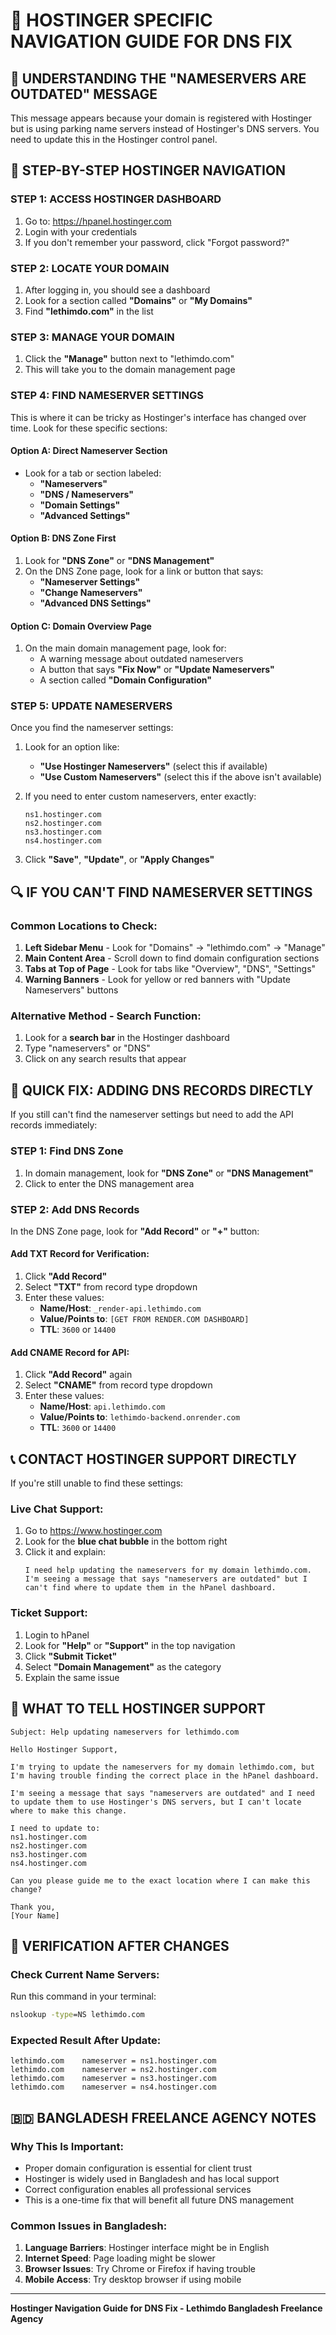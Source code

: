 # 🎯 HOSTINGER SPECIFIC NAVIGATION GUIDE FOR DNS FIX

## 🎯 **UNDERSTANDING THE "NAMESERVERS ARE OUTDATED" MESSAGE**

This message appears because your domain is registered with Hostinger but is using parking name servers instead of Hostinger's DNS servers. You need to update this in the Hostinger control panel.

## 🚀 **STEP-BY-STEP HOSTINGER NAVIGATION**

### **STEP 1: ACCESS HOSTINGER DASHBOARD**
1. Go to: https://hpanel.hostinger.com
2. Login with your credentials
3. If you don't remember your password, click "Forgot password?"

### **STEP 2: LOCATE YOUR DOMAIN**
1. After logging in, you should see a dashboard
2. Look for a section called **"Domains"** or **"My Domains"**
3. Find **"lethimdo.com"** in the list

### **STEP 3: MANAGE YOUR DOMAIN**
1. Click the **"Manage"** button next to "lethimdo.com"
2. This will take you to the domain management page

### **STEP 4: FIND NAMESERVER SETTINGS**
This is where it can be tricky as Hostinger's interface has changed over time. Look for these specific sections:

#### **Option A: Direct Nameserver Section**
- Look for a tab or section labeled:
  - **"Nameservers"**
  - **"DNS / Nameservers"**
  - **"Domain Settings"**
  - **"Advanced Settings"**

#### **Option B: DNS Zone First**
1. Look for **"DNS Zone"** or **"DNS Management"**
2. On the DNS Zone page, look for a link or button that says:
   - **"Nameserver Settings"**
   - **"Change Nameservers"**
   - **"Advanced DNS Settings"**

#### **Option C: Domain Overview Page**
1. On the main domain management page, look for:
   - A warning message about outdated nameservers
   - A button that says **"Fix Now"** or **"Update Nameservers"**
   - A section called **"Domain Configuration"**

### **STEP 5: UPDATE NAMESERVERS**
Once you find the nameserver settings:

1. Look for an option like:
   - **"Use Hostinger Nameservers"** (select this if available)
   - **"Use Custom Nameservers"** (select this if the above isn't available)

2. If you need to enter custom nameservers, enter exactly:
   ```
   ns1.hostinger.com
   ns2.hostinger.com
   ns3.hostinger.com
   ns4.hostinger.com
   ```

3. Click **"Save"**, **"Update"**, or **"Apply Changes"**

## 🔍 **IF YOU CAN'T FIND NAMESERVER SETTINGS**

### **Common Locations to Check:**
1. **Left Sidebar Menu** - Look for "Domains" → "lethimdo.com" → "Manage"
2. **Main Content Area** - Scroll down to find domain configuration sections
3. **Tabs at Top of Page** - Look for tabs like "Overview", "DNS", "Settings"
4. **Warning Banners** - Look for yellow or red banners with "Update Nameservers" buttons

### **Alternative Method - Search Function:**
1. Look for a **search bar** in the Hostinger dashboard
2. Type "nameservers" or "DNS"
3. Click on any search results that appear

## 🚀 **QUICK FIX: ADDING DNS RECORDS DIRECTLY**

If you still can't find the nameserver settings but need to add the API records immediately:

### **STEP 1: Find DNS Zone**
1. In domain management, look for **"DNS Zone"** or **"DNS Management"**
2. Click to enter the DNS management area

### **STEP 2: Add DNS Records**
In the DNS Zone page, look for **"Add Record"** or **"+"** button:

#### **Add TXT Record for Verification:**
1. Click **"Add Record"**
2. Select **"TXT"** from record type dropdown
3. Enter these values:
   - **Name/Host**: `_render-api.lethimdo.com`
   - **Value/Points to**: `[GET FROM RENDER.COM DASHBOARD]`
   - **TTL**: `3600` or `14400`

#### **Add CNAME Record for API:**
1. Click **"Add Record"** again
2. Select **"CNAME"** from record type dropdown
3. Enter these values:
   - **Name/Host**: `api.lethimdo.com`
   - **Value/Points to**: `lethimdo-backend.onrender.com`
   - **TTL**: `3600` or `14400`

## 📞 **CONTACT HOSTINGER SUPPORT DIRECTLY**

If you're still unable to find these settings:

### **Live Chat Support:**
1. Go to https://www.hostinger.com
2. Look for the **blue chat bubble** in the bottom right
3. Click it and explain:
   ```
   I need help updating the nameservers for my domain lethimdo.com. 
   I'm seeing a message that says "nameservers are outdated" but I 
   can't find where to update them in the hPanel dashboard.
   ```

### **Ticket Support:**
1. Login to hPanel
2. Look for **"Help"** or **"Support"** in the top navigation
3. Click **"Submit Ticket"**
4. Select **"Domain Management"** as the category
5. Explain the same issue

## 🎯 **WHAT TO TELL HOSTINGER SUPPORT**

```
Subject: Help updating nameservers for lethimdo.com

Hello Hostinger Support,

I'm trying to update the nameservers for my domain lethimdo.com, but I'm having trouble finding the correct place in the hPanel dashboard.

I'm seeing a message that says "nameservers are outdated" and I need to update them to use Hostinger's DNS servers, but I can't locate where to make this change.

I need to update to:
ns1.hostinger.com
ns2.hostinger.com
ns3.hostinger.com
ns4.hostinger.com

Can you please guide me to the exact location where I can make this change?

Thank you,
[Your Name]
```

## 🧪 **VERIFICATION AFTER CHANGES**

### **Check Current Name Servers:**
Run this command in your terminal:
```cmd
nslookup -type=NS lethimdo.com
```

### **Expected Result After Update:**
```
lethimdo.com    nameserver = ns1.hostinger.com
lethimdo.com    nameserver = ns2.hostinger.com
lethimdo.com    nameserver = ns3.hostinger.com
lethimdo.com    nameserver = ns4.hostinger.com
```

## 🇧🇩 **BANGLADESH FREELANCE AGENCY NOTES**

### **Why This Is Important:**
- Proper domain configuration is essential for client trust
- Hostinger is widely used in Bangladesh and has local support
- Correct configuration enables all professional services
- This is a one-time fix that will benefit all future DNS management

### **Common Issues in Bangladesh:**
1. **Language Barriers**: Hostinger interface might be in English
2. **Internet Speed**: Page loading might be slower
3. **Browser Issues**: Try Chrome or Firefox if having trouble
4. **Mobile Access**: Try desktop browser if using mobile

---
**Hostinger Navigation Guide for DNS Fix - Lethimdo Bangladesh Freelance Agency**